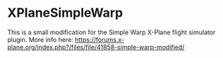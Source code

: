 # XPlaneSimpleWarp

This is a small modification for the Simple Warp X-Plane flight simulator plugin. 
More info here: https://forums.x-plane.org/index.php?/files/file/41858-simple-warp-modified/
